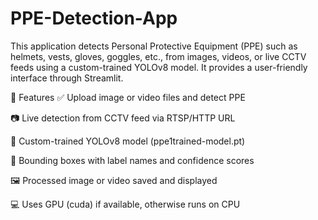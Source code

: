 # PPE-Detection-App

This application detects Personal Protective Equipment (PPE) such as helmets, vests, gloves, goggles, etc., from images, videos, or live CCTV feeds using a custom-trained YOLOv8 model. It provides a user-friendly interface through Streamlit.

📌 Features
✅ Upload image or video files and detect PPE

📷 Live detection from CCTV feed via RTSP/HTTP URL

🧠 Custom-trained YOLOv8 model (ppe1trained-model.pt)

🔲 Bounding boxes with label names and confidence scores

🖼️ Processed image or video saved and displayed

💻 Uses GPU (cuda) if available, otherwise runs on CPU

